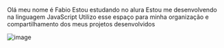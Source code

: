 Olá meu nome é Fabio
Estou estudando no alura
Estou me desenvolvendo na linguagem JavaScript
Utilizo esse espaço para minha organização e compartilhamento dos meus projetos desenvolvidos

![image](https://github.com/user-attachments/assets/c135da91-c2d6-494b-9006-50a519d3b604)
